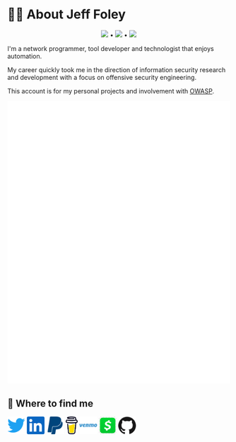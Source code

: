 # 👨‍💻 About Jeff Foley

<p align="center">
  <a href="https://twitter.com/intent/follow?screen_name=jeff_foley&tw_p=followbutton"><img src="https://img.shields.io/twitter/follow/jeff_foley.svg?logo=twitter"></a>  •
  <a href="https://discord.gg/rtN8GMd"><img src="https://img.shields.io/discord/433729817918308352.svg?logo=discord"></a> •
  <a href="https://www.linkedin.com/in/caffix/"><img src="https://img.shields.io/badge/-Jeff%20Foley-blue?style=flat-square&logo=Linkedin&logoColor=white&link=https://www.linkedin.com/in/caffix/"></a>
</p>

I'm a network programmer, tool developer and technologist that enjoys automation.

My career quickly took me in the direction of information security research and development with a focus on offensive security engineering.

This account is for my personal projects and involvement with [OWASP](https://github.com/OWASP).

<p align="center">
  <a href="https://github.com/lowlighter/metrics">
    <img src="./github-metrics.svg">
  </a>
</p>

## 🤔 Where to find me

[<img src="https://raw.githubusercontent.com/caffix/caffix/master/images/twitter.svg" height="40em" align="center" alt="Follow caffix on Twitter" title="Follow caffix on Twitter"/>](https://twitter.com/jeff_foley)
[<img src="https://raw.githubusercontent.com/caffix/caffix/master/images/linkedin.svg" height="40em" align="center" alt="Follow caffix on LinkedIn" title="Follow caffix on LinkedIn"/>](https://linkedin.com/in/caffix)
[<img src="https://raw.githubusercontent.com/caffix/caffix/master/images/paypal.svg" height="40em" align="center" alt="Donate to caffix on PayPal" title="Donate to caffix on PayPal"/>](https://www.paypal.me/caffix)
[<img src="https://raw.githubusercontent.com/caffix/caffix/master/images/buymeacoffee.png" height="40em" align="center" alt="Donate to caffix on Buy Me A Coffee" title="Donate to caffix on Buy Me A Coffee"/>](https://www.buymeacoffee.com/caffix)
[<img src="https://raw.githubusercontent.com/caffix/caffix/master/images/venmo.svg" height="40em" align="center" alt="Donate to caffix on Venmo" title="Donate to caffix on Venmo"/>](https://venmo.com/caffix)
[<img src="https://raw.githubusercontent.com/caffix/caffix/master/images/cashapp.jpg" height="40em" align="center" alt="Donate to caffix on Cash App" title="Donate to caffix on Cash App"/>](https://cash.app/$caffix)
[<img src="https://raw.githubusercontent.com/caffix/caffix/master/images/github.svg" height="40em" align="center" alt="Donate to caffix on GitHub" title="Donate to caffix on GitHub"/>](https://github.com/sponsors/caffix)